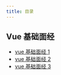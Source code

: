 ```yaml
---
title: 目录
---
```


## Vue 基础面经

- [vue 基础面经 1](./base-interview-vue-1)
- [vue 基础面经 2](./base-interview-vue-2)
- [vue 基础面经 3](./base-interview-vue-3)

